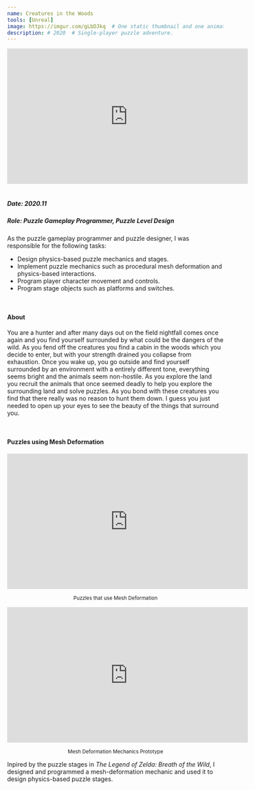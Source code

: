 ```yaml
---
name: Creatures in the Woods
tools: [Unreal]
image: https://imgur.com/gLbDJkq  # One static thumbnail and one animated thumbnail.
description: # 2020  # Single-player puzzle adventure.
---
```


<!-- Tech Demo (e.g. Video & Images) -->
<div class="video">
    <iframe width="560" height="315" src="https://www.youtube.com/embed/v2qznee-5No" title="YouTube video player" frameborder="0" allow="accelerometer; autoplay; clipboard-write; encrypted-media; gyroscope; picture-in-picture" allowfullscreen></iframe>
</div>

<br>

<!-- Detailed Role & Date -->
##### Date: 2020.11
##### Role: Puzzle Gameplay Programmer, Puzzle Level Design

As the puzzle gameplay programmer and puzzle designer, I was responsible for the following tasks:
* Design physics-based puzzle mechanics and stages.
* Implement puzzle mechanics such as procedural mesh deformation and physics-based interactions.
* Program player character movement and controls.
* Program stage objects such as platforms and switches.

<br>

<!-- Abstract / About -->
#### About

You are a hunter and after many days out on the field nightfall comes once again and you find yourself surrounded by what could be the dangers of the wild. As you fend off the creatures you find a cabin in the woods which you decide to enter, but with your strength drained you collapse from exhaustion. Once you wake up, you go outside and find yourself surrounded by an environment with a entirely different tone, everything seems bright and the animals seem non-hostile. As you explore the land you recruit the animals that once seemed deadly to help you explore the surrounding land and solve puzzles. As you bond with these creatures you find that there really was no reason to hunt them down. I guess you just needed to open up your eyes to see the beauty of the things that surround you.

<br>

<!-- Technical Features & Challenges & Highlights -->
#### Puzzles using Mesh Deformation

<div class="video">
    <iframe width="560" height="315" src="https://www.youtube.com/embed/uwoyEFmFf7g?loop=1&mute=1" title="YouTube video player" frameborder="0" allow="accelerometer; autoplay; clipboard-write; encrypted-media; gyroscope; picture-in-picture" allowfullscreen></iframe>
</div>

<center> <p><small>Puzzles that use Mesh Deformation</small></p> </center>

<div class="video">
    <iframe width="560" height="315" src="https://www.youtube.com/embed/7kb7bnOa3rg?loop=1&mute=1" title="YouTube video player" frameborder="0" allow="accelerometer; autoplay; clipboard-write; encrypted-media; gyroscope; picture-in-picture" allowfullscreen></iframe>
</div>

<center> <p><small>Mesh Deformation Mechanics Prototype</small></p> </center>

Inpired by the puzzle stages in *The Legend of Zelda: Breath of the Wild*, I designed and programmed a mesh-deformation mechanic and used it to design physics-based puzzle stages.

<br>

<!-- Miscellaneous (e.g. Awards & Links) -->
